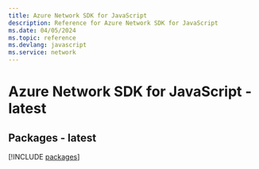 ```yaml
---
title: Azure Network SDK for JavaScript
description: Reference for Azure Network SDK for JavaScript
ms.date: 04/05/2024
ms.topic: reference
ms.devlang: javascript
ms.service: network
---
```

# Azure Network SDK for JavaScript - latest
## Packages - latest
[!INCLUDE [packages](network-index.md)]